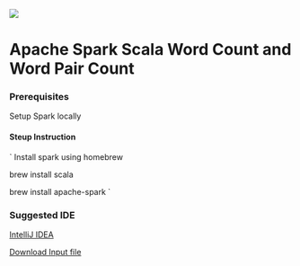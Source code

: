 ![](https://camo.githubusercontent.com/b5eb294b863520d2a059fb7718c941dd475dfdd83379bce47c981589944c8095/687474703a2f2f737061726b2e6170616368652e6f72672f646f63732f6c61746573742f696d672f737061726b2d6c6f676f2d68642e706e67)


# Apache Spark Scala Word Count and Word Pair Count


### Prerequisites 

Setup Spark locally

#### Steup Instruction

`
Install spark using homebrew

brew install scala

brew install apache-spark
`

### Suggested IDE
[IntelliJ IDEA](https://www.jetbrains.com/idea/download/#section=mac)

[Download Input file](https://www.gutenberg.org/files/3200/3200.zip)
